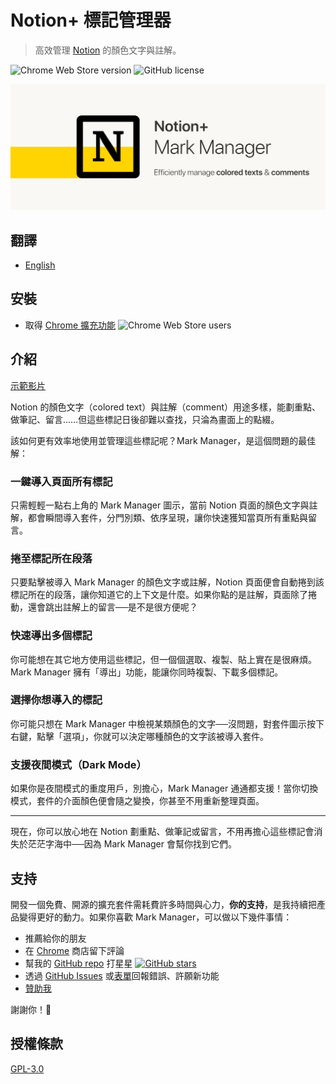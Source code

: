 # Notion+ 標記管理器

> 高效管理 [Notion](https://www.notion.so/) 的顏色文字與註解。

![Chrome Web Store version](https://img.shields.io/chrome-web-store/v/hipgmnlpnimedfepbfbfiaobohhffcfc?style=plastic)
![GitHub license](https://img.shields.io/github/license/yeefun/notion-mark-manager?style=plastic)

![marquee](./promotion/marquee.png)

## 翻譯
- [English](./README.md)

## 安裝

- 取得 [Chrome 擴充功能](https://chrome.google.com/webstore/detail/notion%20-mark-manager/hipgmnlpnimedfepbfbfiaobohhffcfc) ![Chrome Web Store users](https://img.shields.io/chrome-web-store/users/hipgmnlpnimedfepbfbfiaobohhffcfc?style=plastic)

## 介紹

[示範影片](https://youtu.be/XRHQ2zVmziI)

Notion 的顏色文字（colored text）與註解（comment）用途多樣，能劃重點、做筆記、留言……但這些標記日後卻難以查找，只淪為畫面上的點綴。

該如何更有效率地使用並管理這些標記呢？Mark Manager，是這個問題的最佳解：

### 一鍵導入頁面所有標記

只需輕輕一點右上角的 Mark Manager 圖示，當前 Notion 頁面的顏色文字與註解，都會瞬間導入套件，分門別類、依序呈現，讓你快速獲知當頁所有重點與留言。

### 捲至標記所在段落

只要點擊被導入 Mark Manager 的顏色文字或註解，Notion 頁面便會自動捲到該標記所在的段落，讓你知道它的上下文是什麼。如果你點的是註解，頁面除了捲動，還會跳出註解上的留言──是不是很方便呢？

### 快速導出多個標記

你可能想在其它地方使用這些標記，但一個個選取、複製、貼上實在是很麻煩。Mark Manager 擁有「導出」功能，能讓你同時複製、下載多個標記。

### 選擇你想導入的標記

你可能只想在 Mark Manager 中檢視某類顏色的文字──沒問題，對套件圖示按下右鍵，點擊「選項」，你就可以決定哪種顏色的文字該被導入套件。

### 支援夜間模式（Dark Mode）

如果你是夜間模式的重度用戶，別擔心，Mark Manager 通通都支援！當你切換模式，套件的介面顏色便會隨之變換，你甚至不用重新整理頁面。

---

現在，你可以放心地在 Notion 劃重點、做筆記或留言，不用再擔心這些標記會消失於茫茫字海中──因為 Mark Manager 會幫你找到它們。

## 支持

開發一個免費、開源的擴充套件需耗費許多時間與心力，**你的支持**，是我持續把產品變得更好的動力。如果你喜歡 Mark Manager，可以做以下幾件事情：

- 推薦給你的朋友
- 在 [Chrome](https://chrome.google.com/webstore/detail/notion%20-mark-manager/hipgmnlpnimedfepbfbfiaobohhffcfc) 商店留下評論
- 幫我的 [GitHub repo](https://github.com/yeefun/notion-mark-manager) 打星星 [![GitHub stars](https://img.shields.io/github/stars/yeefun/notion-mark-manager?style=social)](https://github.com/yeefun/notion-mark-manager/stargazers)
- 透過 [GitHub Issues](https://github.com/yeefun/notion-mark-manager/issues/new) 或[表單](https://docs.google.com/forms/d/e/1FAIpQLSdc8JGkmEpyjVbut57cd4fHMJGXEk4HITjmUGYo87f4jN-4zQ/viewform?usp=sf_link)回報錯誤、許願新功能
- [贊助我](https://pay.ecpay.com.tw/CreditPayment/ExpressCredit?MerchantID=3220361)

謝謝你！🙌

## 授權條款
[GPL-3.0](./LICENSE)
